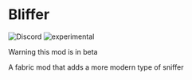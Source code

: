 # Bliffer

![Discord](https://img.shields.io/badge/Support_%26_Updates-How_you_see_dis?logo=discord&logoColor=%23ffff&label=Discord&color=blue&link=https%3A%2F%2Fdiscord.gg%2FzRCt3m7waU) ![experimental](http://badges.github.io/stability-badges/dist/experimental.svg) 

 Warning this mod is in beta

A fabric mod that adds a more modern type of sniffer
